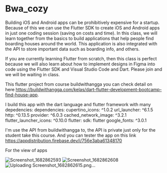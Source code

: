 # Bwa_cozy

Building iOS and Android apps can be prohibitively expensive for a startup. Because of this we can use the Flutter SDK to create iOS and Android apps in just one coding session (saving on costs and time). In this class, we will learn together from the basics to build applications that help people find boarding houses around the world. This application is also integrated with the API to store important data such as boarding info, and others.

If you are currently learning Flutter from scratch, then this class is perfect because we will also learn about how to implement designs in Figma into code using the Flutter SDK and Visual Studio Code and Dart. Please join and we will be waiting in class.

This flutter project from course buildwithangga you can check detail on here https://buildwithangga.com/kelas/dart-flutter-development-bootcamp-find-house-app.

I build this app with the dart language and flutter framework with many depedencies:
dependencies:
  cupertino_icons: ^1.0.2
  url_launcher: ^6.1.5
  http: ^0.13.5
  provider: ^6.0.3
  cached_network_image: ^3.2.1
  flutter_launcher_icons: ^0.10.0
  flutter:
    sdk: flutter
  google_fonts: ^3.0.1
  
I'm use the API from buildwithangga to, the API is private just only for the student take this course.
And you can tester the app on this link https://appdistribution.firebase.dev/i/756e3aba61348170

For the view of apps

![Screenshot_1682862593](https://user-images.githubusercontent.com/76970535/235357928-e2a950ba-a0b6-4843-bc47-fd8e5fbf548d.png)
![Screenshot_1682862608](https://user-images.githubusercontent.com/76970535/235357942-51dbdb7d-e14f-4971-b50b-1e5d7f5be816.png)
![Uploading Screenshot_1682862615.png…]()
